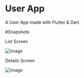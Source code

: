 # User App

A User App made with Flutter & Dart

#Snapshots

List Screen

![image](https://github.com/user-attachments/assets/56b5c73d-17d7-4a64-a8fd-38e917e6cd7f)

Details Screen

![image](https://github.com/user-attachments/assets/c7687c0b-8b85-4181-8238-44dd37ebe30d)

